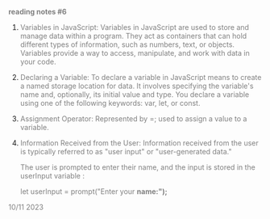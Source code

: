 **reading notes #6**


<head>
    <style>
        p {
            color: gray ;
        }
    </style>
</head>

1. Variables in JavaScript:
Variables in JavaScript are used to store and manage data within a program. They act as containers that can hold different types of information, such as numbers, text, or objects. Variables provide a way to access, manipulate, and work with data in your code.

2. Declaring a Variable:
To declare a variable in JavaScript means to create a named storage location for data. It involves specifying the variable's name and, optionally, its initial value and type. You declare a variable using one of the following keywords: var, let, or const.

3. Assignment Operator:
Represented by =; used to assign a value to a variable.

4. Information Received from the User:
Information received from the user is typically referred to as "user input" or "user-generated data." 

    The user is prompted to enter their name, and the input is stored in the userInput variable :

    let userInput = prompt("Enter your **name:");**

10/11 2023
